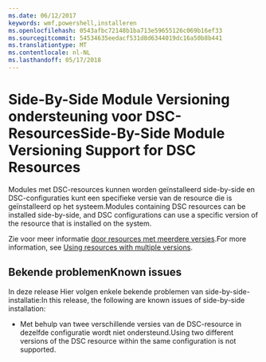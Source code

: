 ```yaml
---
ms.date: 06/12/2017
keywords: wmf,powershell,installeren
ms.openlocfilehash: 0543afbc72148b1ba713e59655126c069b16ef33
ms.sourcegitcommit: 54534635eedacf531d8d6344019dc16a50b8b441
ms.translationtype: MT
ms.contentlocale: nl-NL
ms.lasthandoff: 05/17/2018
---
```

# <a name="side-by-side-module-versioning-support-for-dsc-resources"></a><span data-ttu-id="abf68-102">Side-By-Side Module Versioning ondersteuning voor DSC-Resources</span><span class="sxs-lookup"><span data-stu-id="abf68-102">Side-By-Side Module Versioning Support for DSC Resources</span></span>

<span data-ttu-id="abf68-103">Modules met DSC-resources kunnen worden geïnstalleerd side-by-side en DSC-configuraties kunt een specifieke versie van de resource die is geïnstalleerd op het systeem.</span><span class="sxs-lookup"><span data-stu-id="abf68-103">Modules containing DSC resources can be installed side-by-side, and DSC configurations can use a specific version of the resource that is installed on the system.</span></span>

<span data-ttu-id="abf68-104">Zie voor meer informatie [door resources met meerdere versies](https://msdn.microsoft.com/powershell/dsc/sxsresource).</span><span class="sxs-lookup"><span data-stu-id="abf68-104">For more information, see [Using resources with multiple versions](https://msdn.microsoft.com/powershell/dsc/sxsresource).</span></span>

## <a name="known-issues"></a><span data-ttu-id="abf68-105">Bekende problemen</span><span class="sxs-lookup"><span data-stu-id="abf68-105">Known issues</span></span>

<span data-ttu-id="abf68-106">In deze release Hier volgen enkele bekende problemen van side-by-side-installatie:</span><span class="sxs-lookup"><span data-stu-id="abf68-106">In this release, the following are known issues of side-by-side installation:</span></span>

-   <span data-ttu-id="abf68-107">Met behulp van twee verschillende versies van de DSC-resource in dezelfde configuratie wordt niet ondersteund.</span><span class="sxs-lookup"><span data-stu-id="abf68-107">Using two different versions of the DSC resource within the same configuration is not supported.</span></span>
